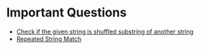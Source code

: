 # Important Questions
- [Check if the given string is shuffled substring of another string](https://www.geeksforgeeks.org/check-if-the-given-string-is-shuffled-substring-of-another-string/) 
- [Repeated String Match](https://www.geeksforgeeks.org/minimum-number-of-times-a-has-to-be-repeated-such-that-b-is-a-substring-of-it/)
